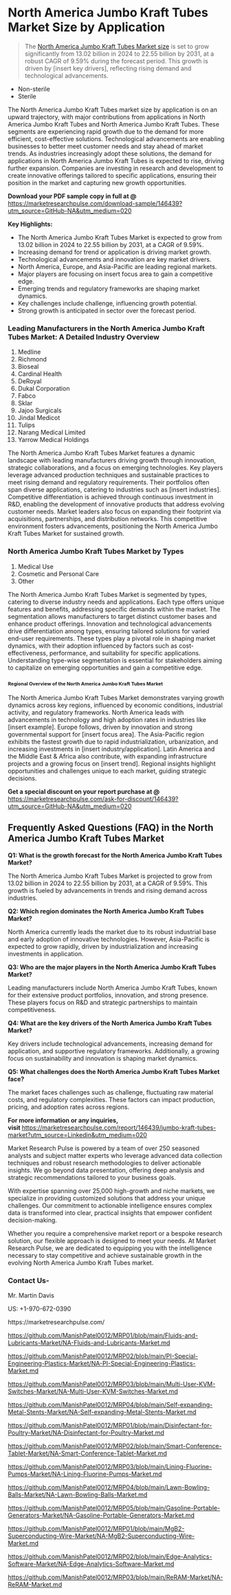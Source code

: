 <h1>North America Jumbo Kraft Tubes Market&nbsp;Size by Application</h1><blockquote><p>The <a href="https://marketresearchpulse.com/download-sample/146439?utm_source=GitHub-NA&amp;utm_medium=020">North America Jumbo Kraft Tubes Market size</a> is set to grow significantly from 13.02 billion in 2024 to 22.55 billion by 2031, at a robust CAGR of 9.59% during the forecast period. This growth is driven by [insert key drivers], reflecting rising demand and technological advancements.</p></blockquote><ul><li>Non-sterile<li> Sterile</li></ul><p>The North America Jumbo Kraft Tubes market size by application is on an upward trajectory, with major contributions from applications in North America Jumbo Kraft Tubes and North America Jumbo Kraft Tubes. These segments are experiencing rapid growth due to the demand for more efficient, cost-effective solutions. Technological advancements are enabling businesses to better meet customer needs and stay ahead of market trends. As industries increasingly adopt these solutions, the demand for applications in North America Jumbo Kraft Tubes is expected to rise, driving further expansion. Companies are investing in research and development to create innovative offerings tailored to specific applications, ensuring their position in the market and capturing new growth opportunities.</p><p><strong>Download your PDF sample copy in full at @ </strong><a href="https://marketresearchpulse.com/download-sample/146439?utm_source=GitHub-NA&amp;utm_medium=020">https://marketresearchpulse.com/download-sample/146439?utm_source=GitHub-NA&amp;utm_medium=020</a></p><p><strong>Key Highlights: </strong></p><ul><li>The North America Jumbo Kraft Tubes Market is expected to grow from 13.02 billion in 2024 to 22.55 billion by 2031, at a CAGR of 9.59%.</li><li>Increasing demand for trend or application is driving market growth.</li><li>Technological advancements and innovation are key market drivers.</li><li>North America, Europe, and Asia-Pacific are leading regional markets.</li><li>Major players are focusing on insert focus area to gain a competitive edge.</li><li>Emerging trends and regulatory frameworks are shaping market dynamics.</li><li>Key challenges include challenge, influencing growth potential.</li><li>Strong growth is anticipated in sector over the forecast period.</li></ul><h3>Leading Manufacturers in the North America Jumbo Kraft Tubes Market: A Detailed Industry Overview</h3><ol><li>Medline</li><li>Richmond</li><li>Bioseal</li><li>Cardinal Health</li><li>DeRoyal</li><li>Dukal Corporation</li><li>Fabco</li><li>Sklar</li><li>Jajoo Surgicals</li><li>Jindal Medicot</li><li>Tulips</li><li>Narang Medical Limited</li><li>Yarrow Medical Holdings</li></ol><div class="flex max-w-full flex-col flex-grow"><div class="min-h-8 text-message flex w-full flex-col items-end gap-2 whitespace-normal break-words [.text-message+&amp;]:mt-5" dir="auto" data-message-author-role="assistant" data-message-id="fd8432e4-4910-450d-b182-61b7bfb0a01f" data-message-model-slug="gpt-4o"><div class="flex w-full flex-col gap-1 empty:hidden first:pt-[3px]"><div class="markdown prose w-full break-words dark:prose-invert light"><p>The North America Jumbo Kraft Tubes Market features a dynamic landscape with leading manufacturers driving growth through innovation, strategic collaborations, and a focus on emerging technologies. Key players leverage advanced production techniques and sustainable practices to meet rising demand and regulatory requirements. Their portfolios often span diverse applications, catering to industries such as [insert industries]. Competitive differentiation is achieved through continuous investment in R&amp;D, enabling the development of innovative products that address evolving customer needs. Market leaders also focus on expanding their footprint via acquisitions, partnerships, and distribution networks. This competitive environment fosters advancements, positioning the North America Jumbo Kraft Tubes Market for sustained growth.</p></div></div></div></div><h3>North America Jumbo Kraft Tubes Market by Types</h3><ol><li>Medical Use<li> Cosmetic and Personal Care<li> Other</li></ol><div class="flex max-w-full flex-col flex-grow"><div class="min-h-8 text-message flex w-full flex-col items-end gap-2 whitespace-normal break-words [.text-message+&amp;]:mt-5" dir="auto" data-message-author-role="assistant" data-message-id="084470be-0bb7-4664-bddf-5156b4f41249" data-message-model-slug="gpt-4o-mini"><div class="flex w-full flex-col gap-1 empty:hidden first:pt-[3px]"><div class="markdown prose w-full break-words dark:prose-invert light"><p>The North America Jumbo Kraft Tubes Market is segmented by types, catering to diverse industry needs and applications. Each type offers unique features and benefits, addressing specific demands within the market. The segmentation allows manufacturers to target distinct customer bases and enhance product offerings. Innovation and technological advancements drive differentiation among types, ensuring tailored solutions for varied end-user requirements. These types play a pivotal role in shaping market dynamics, with their adoption influenced by factors such as cost-effectiveness, performance, and suitability for specific applications. Understanding type-wise segmentation is essential for stakeholders aiming to capitalize on emerging opportunities and gain a competitive edge.</p></div></div></div></div><h3><span style="font-size: 11px;">Regional Overview of the North America Jumbo Kraft Tubes Market</span></h3><div class="flex max-w-full flex-col flex-grow"><div class="min-h-8 text-message flex w-full flex-col items-end gap-2 whitespace-normal break-words [.text-message+&amp;]:mt-5" dir="auto" data-message-author-role="assistant" data-message-id="e9038762-ce64-4e30-91c9-9bd413514231" data-message-model-slug="gpt-4o-mini"><div class="flex w-full flex-col gap-1 empty:hidden first:pt-[3px]"><div class="markdown prose w-full break-words dark:prose-invert light"><p>The North America Jumbo Kraft Tubes Market demonstrates varying growth dynamics across key regions, influenced by economic conditions, industrial activity, and regulatory frameworks. North America leads with advancements in technology and high adoption rates in industries like [insert example]. Europe follows, driven by innovation and strong governmental support for [insert focus area]. The Asia-Pacific region exhibits the fastest growth due to rapid industrialization, urbanization, and increasing investments in [insert industry/application]. Latin America and the Middle East &amp; Africa also contribute, with expanding infrastructure projects and a growing focus on [insert trend]. Regional insights highlight opportunities and challenges unique to each market, guiding strategic decisions.</p></div></div></div></div><p><strong>Get a special discount on your report purchase at @ </strong><a href="https://marketresearchpulse.com/ask-for-discount/146439?utm_source=GitHub-NA&amp;utm_medium=020">https://marketresearchpulse.com/ask-for-discount/146439?utm_source=GitHub-NA&amp;utm_medium=020</a></p><h2>Frequently Asked Questions (FAQ) in the North America Jumbo Kraft Tubes Market</h2><p><strong>Q1: What is the growth forecast for the North America Jumbo Kraft Tubes Market?</strong></p><p>The North America Jumbo Kraft Tubes Market is projected to grow from 13.02 billion in 2024 to 22.55 billion by 2031, at a CAGR of 9.59%. This growth is fueled by advancements in trends and rising demand across industries.</p><p><strong>Q2: Which region dominates the North America Jumbo Kraft Tubes Market?</strong></p><p>North America currently leads the market due to its robust industrial base and early adoption of innovative technologies. However, Asia-Pacific is expected to grow rapidly, driven by industrialization and increasing investments in application.</p><p><strong>Q3: Who are the major players in the North America Jumbo Kraft Tubes Market?</strong></p><p>Leading manufacturers include North America Jumbo Kraft Tubes, known for their extensive product portfolios, innovation, and strong presence. These players focus on R&amp;D and strategic partnerships to maintain competitiveness.</p><p><strong>Q4: What are the key drivers of the North America Jumbo Kraft Tubes Market?</strong></p><p>Key drivers include technological advancements, increasing demand for application, and supportive regulatory frameworks. Additionally, a growing focus on sustainability and innovation is shaping market dynamics.</p><p><strong>Q5: What challenges does the North America Jumbo Kraft Tubes Market face?</strong></p><p>The market faces challenges such as challenge, fluctuating raw material costs, and regulatory complexities. These factors can impact production, pricing, and adoption rates across regions.</p><p><strong>For more information or any inquiries, visit&nbsp;</strong><a href="https://marketresearchpulse.com/report/146439/jumbo-kraft-tubes-market?utm_source=Linkedin&utm_medium=020">https://marketresearchpulse.com/report/146439/jumbo-kraft-tubes-market?utm_source=Linkedin&utm_medium=020</a></p><p>Market Research Pulse is powered by a team of over 250 seasoned analysts and subject matter experts who leverage advanced data collection techniques and robust research methodologies to deliver actionable insights. We go beyond data presentation, offering deep analysis and strategic recommendations tailored to your business goals.</p><p>With expertise spanning over 25,000 high-growth and niche markets, we specialize in providing customized solutions that address your unique challenges. Our commitment to actionable intelligence ensures complex data is transformed into clear, practical insights that empower confident decision-making.</p><p>Whether you require a comprehensive market report or a bespoke research solution, our flexible approach is designed to meet your needs. At Market Research Pulse, we are dedicated to equipping you with the intelligence necessary to stay competitive and achieve sustainable growth in the evolving North America Jumbo Kraft Tubes market.</p><h3><strong>Contact Us-</strong></h3><p>Mr. Martin Davis</p><p>US: +1-970-672-0390</p><p>https://marketresearchpulse.com/</p><p><a href="https://github.com/ManishPatel0012/MRP01/blob/main/Fluids-and-Lubricants-Market/NA-Fluids-and-Lubricants-Market.md">https://github.com/ManishPatel0012/MRP01/blob/main/Fluids-and-Lubricants-Market/NA-Fluids-and-Lubricants-Market.md</a></p><p><a href="https://github.com/ManishPatel0012/MRP02/blob/main/PI-Special-Engineering-Plastics-Market/NA-PI-Special-Engineering-Plastics-Market.md">https://github.com/ManishPatel0012/MRP02/blob/main/PI-Special-Engineering-Plastics-Market/NA-PI-Special-Engineering-Plastics-Market.md</a></p><p><a href="https://github.com/ManishPatel0012/MRP03/blob/main/Multi-User-KVM-Switches-Market/NA-Multi-User-KVM-Switches-Market.md">https://github.com/ManishPatel0012/MRP03/blob/main/Multi-User-KVM-Switches-Market/NA-Multi-User-KVM-Switches-Market.md</a></p><p><a href="https://github.com/ManishPatel0012/MRP04/blob/main/Self-expanding-Metal-Stents-Market/NA-Self-expanding-Metal-Stents-Market.md">https://github.com/ManishPatel0012/MRP04/blob/main/Self-expanding-Metal-Stents-Market/NA-Self-expanding-Metal-Stents-Market.md</a></p><p><a href="https://github.com/ManishPatel0012/MRP01/blob/main/Disinfectant-for-Poultry-Market/NA-Disinfectant-for-Poultry-Market.md">https://github.com/ManishPatel0012/MRP01/blob/main/Disinfectant-for-Poultry-Market/NA-Disinfectant-for-Poultry-Market.md</a></p><p><a href="https://github.com/ManishPatel0012/MRP02/blob/main/Smart-Conference-Tablet-Market/NA-Smart-Conference-Tablet-Market.md">https://github.com/ManishPatel0012/MRP02/blob/main/Smart-Conference-Tablet-Market/NA-Smart-Conference-Tablet-Market.md</a></p><p><a href="https://github.com/ManishPatel0012/MRP03/blob/main/Lining-Fluorine-Pumps-Market/NA-Lining-Fluorine-Pumps-Market.md">https://github.com/ManishPatel0012/MRP03/blob/main/Lining-Fluorine-Pumps-Market/NA-Lining-Fluorine-Pumps-Market.md</a></p><p><a href="https://github.com/ManishPatel0012/MRP04/blob/main/Lawn-Bowling-Balls-Market/NA-Lawn-Bowling-Balls-Market.md">https://github.com/ManishPatel0012/MRP04/blob/main/Lawn-Bowling-Balls-Market/NA-Lawn-Bowling-Balls-Market.md</a></p><p><a href="https://github.com/ManishPatel0012/MRP05/blob/main/Gasoline-Portable-Generators-Market/NA-Gasoline-Portable-Generators-Market.md">https://github.com/ManishPatel0012/MRP05/blob/main/Gasoline-Portable-Generators-Market/NA-Gasoline-Portable-Generators-Market.md</a></p><p><a href="https://github.com/ManishPatel0012/MRP01/blob/main/MgB2-Superconducting-Wire-Market/NA-MgB2-Superconducting-Wire-Market.md">https://github.com/ManishPatel0012/MRP01/blob/main/MgB2-Superconducting-Wire-Market/NA-MgB2-Superconducting-Wire-Market.md</a></p><p><a href="https://github.com/ManishPatel0012/MRP02/blob/main/Edge-Analytics-Software-Market/NA-Edge-Analytics-Software-Market.md">https://github.com/ManishPatel0012/MRP02/blob/main/Edge-Analytics-Software-Market/NA-Edge-Analytics-Software-Market.md</a></p><p><a href="https://github.com/ManishPatel0012/MRP03/blob/main/ReRAM-Market/NA-ReRAM-Market.md">https://github.com/ManishPatel0012/MRP03/blob/main/ReRAM-Market/NA-ReRAM-Market.md</a></p>
